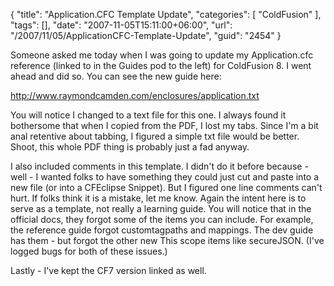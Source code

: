 {
	"title": "Application.CFC Template Update",
	"categories": [
		"ColdFusion"
	],
	"tags": [],
	"date": "2007-11-05T15:11:00+06:00",
	"url": "/2007/11/05/ApplicationCFC-Template-Update",
	"guid": "2454"
}

Someone asked me today when I was going to update my Application.cfc reference (linked to in the Guides pod to the left) for ColdFusion 8. I went ahead and did so. You can see the new guide here:

<a href="http://www.raymondcamden.com/enclosures/application.txt">http://www.raymondcamden.com/enclosures/application.txt</a>

You will notice I changed to a text file for this one. I always found it bothersome that when I copied from the PDF, I lost my tabs. Since I'm a bit anal retentive about tabbing, I figured a simple txt file would be better. Shoot, this whole PDF thing is probably just a fad anyway.

I also included comments in this template. I didn't do it before because - well - I wanted folks to have something they could just cut and paste into a new file (or into a CFEclipse Snippet). But I figured one line comments can't hurt. If folks think it is a mistake, let me know. Again the intent here is to serve as a template, not really a learning guide. You will notice that in the official docs, they forgot some of the items you can include. For example, the reference guide forgot customtagpaths and mappings. The dev guide has them - but forgot the other new This scope items like secureJSON. (I've logged bugs for both of these issues.)

Lastly - I've kept the CF7 version linked as well.